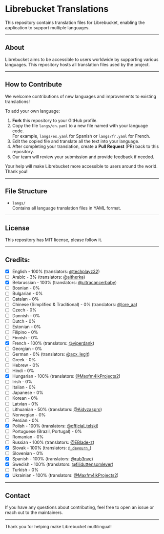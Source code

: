 # Librebucket Translations

This repository contains translation files for Librebucket, enabling the application to support multiple languages.

---

## About

Librebucket aims to be accessible to users worldwide by supporting various languages. This repository hosts all translation files used by the project.

---

## How to Contribute

We welcome contributions of new languages and improvements to existing translations!

To add your own language:

1. **Fork** this repository to your GitHub profile.
2. Copy the file `langs/en.yaml` to a new file named with your language code.  
   For example, `langs/es.yaml` for Spanish or `langs/fr.yaml` for French.
3. Edit the copied file and translate all the text into your language.
4. After completing your translation, create a **Pull Request** (PR) back to this repository.
5. Our team will review your submission and provide feedback if needed.

Your help will make Librebucket more accessible to users around the world. Thank you!

---

## File Structure

- `langs/`  
  Contains all language translation files in YAML format.

---

## License

This repository has MIT license, please follow it.

---

## Credits:

- [X] English - 100% (translators: [@techplayz32](https://github.com/techplayz32))
- [ ] Arabic - 3% (translators: [@aitherka](https://github.com/aitherka))
- [X] Belarussian - 100% (translators: [@ultracancerbaby](https://github.com/ultracancerbaby))
- [ ] Bosnian - 0%
- [ ] Bulgarian - 0%
- [ ] Catalan - 0%
- [ ] Chinese (Simplified & Traditional) - 0% (translators: [@lore_aa]())
- [ ] Czech - 0%
- [ ] Dannish - 0%
- [ ] Dutch - 0%
- [ ] Estonian - 0%
- [ ] Filipino - 0%
- [ ] Finnish - 0%
- [X] French - 100% (translators: [@viperdank](https://github.com/viperdank))
- [ ] Georgian - 0%
- [ ] German - 0% (translators: [@acx_legit]())
- [ ] Greek - 0%
- [ ] Hebrew - 0%
- [ ] Hindi - 0%
- [X] Hungarian - 100% (translators: [@Maxfm4ikProjects2](https://github.com/Maxfm4ikProjects2))
- [ ] Irish - 0%
- [ ] Italian - 0%
- [ ] Japanese - 0%
- [ ] Korean - 0%
- [ ] Latvian - 0%
- [ ] Lithuanian - 50% (translators: [@Aidyzaspro]())
- [ ] Norwegian - 0%
- [ ] Persian - 0%
- [X] Polish - 100% (translators: [@official_telski]())
- [ ] Portuguese (Brazil, Portugal) - 0%
- [ ] Romanian - 0%
- [ ] Russian - 100% (translators: [@EBlade-z](https://github.com/EBlade-z))
- [X] Slovak - 100% (translators: [`@_devourn_`]())
- [ ] Slovenian - 0%
- [X] Spanish - 100% (translators: [@rub3nve]())
- [X] Swedish - 100% (translators: [@filiduttensomlever](https://github.com/Filiduttensomlever))
- [ ] Turkish - 0%
- [X] Ukrainian - 100% (translators: [@Maxfm4ikProjects2](https://github.com/Maxfm4ikProjects2))
---

## Contact

If you have any questions about contributing, feel free to open an issue or reach out to the maintainers.

---

Thank you for helping make Librebucket multilingual!
